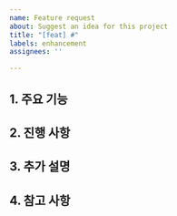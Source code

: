 ```yaml
---
name: Feature request
about: Suggest an idea for this project
title: "[feat] #"
labels: enhancement
assignees: ''

---
```


## 1. 주요 기능

## 2. 진행 사항

## 3.  추가 설명

## 4. 참고 사항
